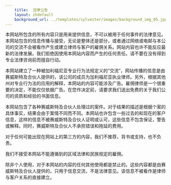 ```yaml
---
    title:  法律公告 
    layout: zhdefault
    background_url: ../templates/sylvester/images/background_img_05.jpg
---
```

本网站所包含的所有内容只是用来提供信息，不可以被用于任何事件的法律意见。本网站包含的信息传播与接受，无论是整体还是部分，或者通过网络或电邮与本公司的交流不会被看作产生或建立律师与客户的雇佣关系。网站内容也许不能反应最新的法律发展。我们拒绝因使用本网站内容而产生的任何责任。请不要在没有得到专业法律咨询前而擅自行动。

本网站建立了一种被加利福尼亚专业行为法规定义的“交流”，网站传播的信息是由赛威斯特及合伙人提供的，该公司的成员为加利福尼亚执业律师。另外，根据其他州对专业行为法的应用的解释，本网站的内容可能涉及广告。雇佣律师是一个很重要的决定，不能仅仅依据广告。在您作决定前，请要求我们送出免费的关于我们公司的资质和经验的书面信息。

本网站包含了各种赛威斯特及合伙人处理过的案件。对于结果的描述是根据个案的具体事实，结果会由于案情不同而不同。本网站也许包含一些过去的和现在的客户信息，这样的信息不被赛威斯特及合伙人证明或认可，这些信息不包含保证，警告或解释。同时，赛威斯特及合伙人不承担错误和拖延的费用。

对于任何可能出现在网站上的第三方的内容，我们不推荐，背书或支持，也不负责。

我们不接受本网站不能遵循到的区域法律和民族规定的雇佣。

除非个人使用，对于本网站的内容的任何其他使用都是禁止的。这些内容都是由赛威斯特及合伙人提供的，只用于信息交流，不是法律意见。该信息不被看作是律师与客户关系的直接建立。

